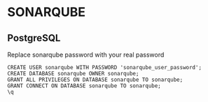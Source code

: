 # SONARQUBE

## PostgreSQL
Replace sonarqube password with your real password
```
CREATE USER sonarqube WITH PASSWORD 'sonarqube_user_password';
CREATE DATABASE sonarqube OWNER sonarqube;
GRANT ALL PRIVILEGES ON DATABASE sonarqube TO sonarqube;
GRANT CONNECT ON DATABASE sonarqube TO sonarqube;
\q
```

